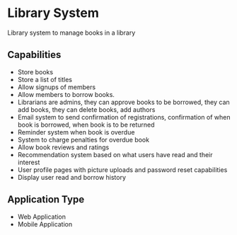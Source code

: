 # Library System

Library system to manage books in a library

## Capabilities
- Store books
- Store a list of titles
- Allow signups of members
- Allow members to borrow books.
- Librarians are admins, they can approve books to be borrowed, they can add books, they can delete books, add authors 
- Email system to send confirmation of registrations, confirmation of when book is borrowed, when book is to be returned
- Reminder system when book is overdue
- System to charge penalties for overdue book
- Allow book reviews and ratings
- Recommendation system based on what users have read and their interest
- User profile pages with picture uploads and password reset capabilities
- Display user read and borrow history


## Application Type

- Web Application
- Mobile Application